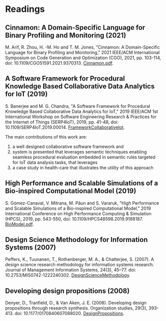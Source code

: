 # Readings

## Cinnamon: A Domain-Specific Language for Binary Profiling and Monitoring (2021)

M. Arif, R. Zhou, H. -M. Ho and T. M. Jones, "Cinnamon: A Domain-Specific Language for Binary Profiling and Monitoring," 2021 IEEE/ACM International Symposium on Code Generation and Optimization (CGO), 2021, pp. 103-114, doi: 10.1109/CGO51591.2021.9370313. [Cinnamon.pdf](Cinnamon.pdf).

## A Software Framework for Procedural Knowledge Based Collaborative Data Analytics for IoT (2019)

S. Banerjee and M. G. Chandra, "A Software Framework for Procedural Knowledge Based Collaborative Data Analytics for IoT," 2019 IEEE/ACM 1st International Workshop on Software Engineering Research & Practices for the Internet of Things (SERP4IoT), 2019, pp. 41-48, doi: 10.1109/SERP4IoT.2019.00014. [FrameworkCollaborativeIot](FrameworkCollaborativeIot.pdf).

The main contributions of this work are:

1. a well designed collaborative software framework and
2. system is presented that leverages semantic techniques enabling seamless procedural evaluation embedded in semantic rules targeted for IoT data analysis tasks, that leverages
3. a case study in health-care that illustrates the utility of this approach

## High Performance and Scalable Simulations of a Bio-inspired Computational Model (2019)

S. Gómez-Canaval, V. Mitrana, M. Păun and S. Vararuk, "High Performance and Scalable Simulations of a Bio-inspired Computational Model," 2019 International Conference on High Performance Computing & Simulation (HPCS), 2019, pp. 543-550, doi: 10.1109/HPCS48598.2019.9188187. [BioModel.pdf](BioModel.pdf).

## Design Science Methodology for Information Systems (2007)

Peffers, K., Tuunanen, T., Rothenberger, M. A., & Chatterjee, S. (2007). A design science research methodology for information systems research. Journal of Management Information Systems, 24(3), 45–77. doi: 10.2753/MIS0742-1222240302. [DesignScienceMethodology](DesignScienceMethodology.pdf).

## Developing design propositions (2008)

Denyer, D., Tranfield, D., & Van Aken, J. E. (2008). Developing design propositions through research synthesis. Organization studies, 29(3), 393-413. doi: 10.1177/0170840607088020. [DesignPropositions](DesignPropositions.pdf).